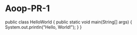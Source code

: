 # Aoop-PR-1

public class HelloWorld {
  public static void main(String[] args) {
    System.out.println("Hello, World!");
  }
}
